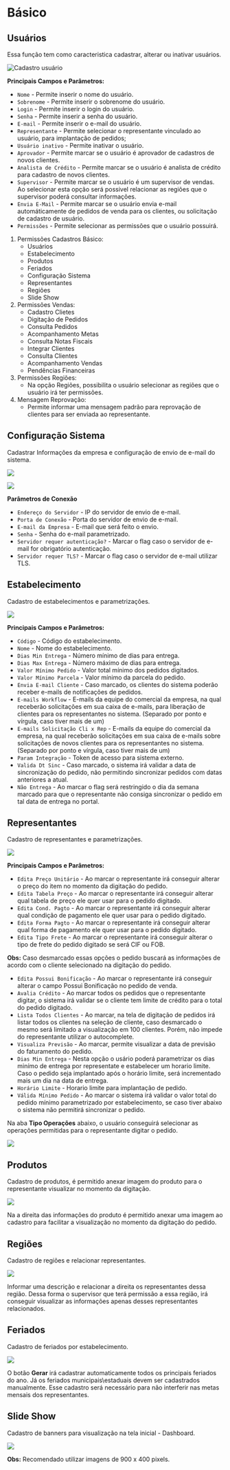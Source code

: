 # Básico

## Usuários

Essa função tem como caracteristica cadastrar, alterar ou inativar usuários.

![](./img/basico/img1.png "Cadastro usuário")

**Principais Campos e Parâmetros:**

* `Nome` - Permite inserir o nome do usuário.
* `Sobrenome` - Permite inserir o sobrenome do usuário.
* `Login` - Permite inserir o login do usuário.
* `Senha` - Permite inserir a senha do usuário.
* `E-mail` - Permite inserir o e-mail do usuário.
* `Representante` - Permite selecionar o representante vinculado ao usuário, para implantação de pedidos;
* `Usuário inativo` - Permite inativar o usuário.
* `Aprovador` - Permite marcar se o usuário é aprovador de cadastros de novos clientes.
* `Analista de Crédito` - Permite marcar se o usuário é analista de crédito para cadastro de novos clientes.
* `Supervisor` - Permite marcar se o usuário é um supervisor de vendas. Ao selecionar esta opção será possivel relacionar as regiões que o supervisor poderá consultar informações.
* `Envia E-Mail` - Permite marcar se o usuário envia e-mail automáticamente de pedidos de venda para os clientes, ou solicitação de cadastro de usuário.
* `Permissões` - Permite selecionar as permissões que o usuário possuirá. 

1. Permissões Cadastros Básico:
    - Usuários
    - Estabelecimento
    - Produtos
    - Feriados
    - Configuração Sistema
    - Representantes
    - Regiões
    - Slide Show
2. Permissões Vendas:
    - Cadastro Clietes
    - Digitação de Pedidos
    - Consulta Pedidos
    - Acompanhamento Metas
    - Consulta Notas Fiscais
    - Integrar Clientes
    - Consulta Clientes
    - Acompanhamento Vendas
    - Pendências Financeiras    
3. Permissões Regiões:
    - Na opção Regiões, possibilita o usuário selecionar as regiões que o usuário irá ter permissões.
4. Mensagem Reprovação:
    - Permite informar uma mensagem padrão para reprovação de clientes para ser enviada ao representante.

## Configuração Sistema

Cadastrar Informações da empresa e configuração de envio de e-mail do sistema.

![](./img/basico/img2.png)

![](./img/basico/img3.png)

**Parâmetros de Conexão**

* `Endereço do Servidor` - IP do servidor de envio de e-mail.
* `Porta de Conexão` - Porta do servidor de envio de e-mail.
* `E-mail da Empresa` - E-mail que será feito o envio. 
* `Senha` - Senha do e-mail parametrizado.
* `Servidor requer autenticação?` - Marcar o flag caso o servidor de e-mail for obrigatório autenticação.
* `Servidor requer TLS?` - Marcar o flag caso o servidor de e-mail utilizar TLS.

## Estabelecimento

Cadastro de estabelecimentos e parametrizações.

![](./img/basico/img4.png)

**Principais Campos e Parâmetros:**

* `Código` - Código do estabelecimento.
* `Nome` - Nome do estabelecimento.
* `Dias Min Entrega` - Número mínimo de dias para entrega.
* `Dias Max Entrega` - Número máximo de dias para entrega.
* `Valor Mínimo Pedido` - Valor total mínimo dos pedidos digitados.
* `Valor Mínimo Parcela` - Valor mínimo da parcela do pedido.
* `Envia E-mail Cliente` - Caso marcado, os clientes do sistema poderão receber e-mails de notificações de pedidos. 
* `E-mails Workflow` - E-mails da equipe do comercial da empresa, na qual receberão solicitações em sua caixa de e-mails, para liberação de clientes para os representantes no sistema. (Separado por ponto e vírgula, caso tiver mais de um)
* `E-mails Solicitação Cli x Rep` -  E-mails da equipe do comercial da empresa, na qual receberão solicitações em sua caixa de e-mails sobre solicitações de novos clientes para os representantes no sistema. (Separado por ponto e vírgula, caso tiver mais de um)
* `Param Integração` - Token de acesso para sistema externo. 
* `Valida Dt Sinc` - Caso marcado, o sistema irá validar a data de sincronização do pedido, não permitindo sincronizar pedidos com datas anteriores a atual.
* `Não Entrega` - Ao marcar o flag será restringido o dia da semana marcado para que o representante não consiga sincronizar o pedido em tal data de entrega no portal. 

## Representantes

Cadastro de representantes e parametrizações.

![](./img/basico/img5.png)

**Principais Campos e Parâmetros:**

* `Edita Preço Unitário` - Ao marcar o representante irá conseguir alterar o preço do item no momento da digitação do pedido.
* `Edita Tabela Preço` - Ao marcar o representante irá conseguir alterar qual tabela de preço ele quer usar para o pedido digitado.
* `Edita Cond. Pagto` - Ao marcar o representante irá conseguir alterar qual condição de pagamento ele quer usar para o pedido digitado.
* `Edita Forma Pagto` - Ao marcar o representante irá conseguir alterar qual forma de pagamento ele quer usar para o pedido digitado.
* `Edita Tipo Frete` - Ao marcar o representante irá conseguir alterar o tipo de frete do pedido digitado se será CIF ou FOB.

**Obs:** Caso desmarcado essas opções o pedido buscará as informações de acordo com o cliente selecionado na digitação do pedido.
* `Edita Possui Bonificação` - Ao marcar o representante irá conseguir alterar o campo Possui Bonificação no pedido de venda.
* `Avalia Crédito` - Ao marcar todos os pedidos que o representante digitar, o sistema irá validar se o cliente tem limite de crédito para o total do pedido digitado.
* `Lista Todos Clientes` - Ao marcar, na tela de digitação de pedidos irá listar todos os clientes na seleção de cliente, caso desmarcado o mesmo será limitado a visualização em 100 clientes. Porém, não impede do representante utilizar o autocomplete.
* `Visualiza Previsão` - Ao marcar, permite visualizar a data de previsão do faturamento do pedido.
* `Dias Min Entrega` - Nesta opção o usário poderá parametrizar os dias minímo de entrega por representate e estabelecer um horario limite. Caso o pedido seja implantado após o horário limite, será incrementado mais um dia na data de entrega.
* `Horário Limite` - Horario limite para implantação de pedido.
* `Válida Mínimo Pedido` - Ao marcar o sistema irá validar o valor total do pedido mínimo parametrizado por estabelecimento, se caso tiver abaixo o sistema não permitirá sincronizar o pedido. 

Na aba **Tipo Operações** abaixo, o usuário conseguirá selecionar as operações permitidas para o representante digitar o pedido.  

![](./img/basico/img6.png)

## Produtos

Cadastro de produtos, é permitido anexar imagem do produto para o representante visualizar no momento da digitação.

![](./img/basico/img7.png)

Na a direita das informações do produto é permitido anexar uma imagem ao cadastro para facilitar a visualização no momento da digitação do pedido. 

## Regiões

Cadastro de regiões e relacionar representantes.

![](./img/basico/img8.png)

Informar uma descrição e relacionar a direita os representantes dessa região. Dessa forma o supervisor que terá permissão a essa região, irá conseguir visualizar as informações apenas desses representantes relacionados. 

## Feriados

Cadastro de feriados por estabelecimento.

![](./img/basico/img9.png)

O botão **Gerar** irá cadastrar automaticamente todos os principais feriados do ano. Já os feriados municipais\estaduais devem ser cadastrados manualmente. Esse cadastro será necessário para não interferir nas metas mensais dos representantes.

## Slide Show 

Cadastro de banners para visualização na tela inicial - Dashboard.

![](./img/basico/img10.png)

**Obs:** Recomendado utilizar imagens de 900 x 400 pixels.